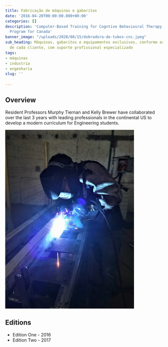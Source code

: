 ```yaml
---
title: Fabricação de máquinas e gabaritos
date: '2016-04-20T00:00:00.000+00:00'
categories: []
description: 'Computer-Based Training for Cogntive Behavioural Therapy: An Addictions
  Program for Canada'
banner_image: "/uploads/2020/08/15/dobradora-de-tubos-cnc.jpeg"
sub_heading: Máquinas, gabaritos e equipamentos exclusivos, conforme as necessidades
  de cada cliente, com suporte profissional especializado
tags:
- máquinas
- industria
- engenharia
slug: ''

---
```

## Overview

Resident Professors Murphy Tiernan and Kelly Brewer have collaborated over the last 3 years with leading professionals in the continental US to develop a modern curriculum for Engineering students.

![](/uploads/2020/08/13/soldagem-esi.jpeg)

## Editions

* Edition One - 2016
* Edition Two - 2017